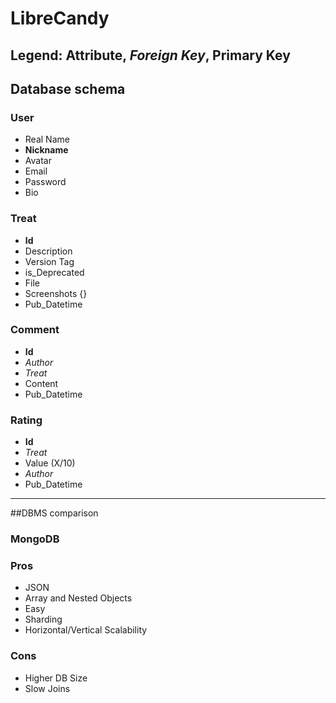 # LibreCandy

## Legend: Attribute, *Foreign Key*, **Primary Key**

## Database schema

### User

- Real Name
- **Nickname**
- Avatar
- Email
- Password
- Bio

### Treat

- **Id**
- Description
- Version Tag
- is_Deprecated
- File
- Screenshots {}
- Pub_Datetime

### Comment

- **Id**
- *Author*
- *Treat*
- Content
- Pub_Datetime

### Rating

- **Id**
- *Treat*
- Value (X/10)
- *Author*
- Pub_Datetime

***

##DBMS comparison

### MongoDB

### Pros

- JSON
- Array and Nested Objects
- Easy
- Sharding
- Horizontal/Vertical Scalability

### Cons

- Higher DB Size
- Slow Joins
